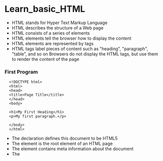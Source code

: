 # **Learn_basic_HTML**

   - HTML stands for Hyper Text Markup Language
   - HTML describes the structure of a Web page
   - HTML consists of a series of elements
   - HTML elements tell the browser how to display the content
   - HTML elements are represented by tags
   - HTML tags label pieces of content such as "heading", "paragraph", "table", and so on
     Browsers do not display the HTML tags, but use them to render the content of the page

### First Program

 
      <!DOCTYPE html>
      <html>
      <head>
      <title>Page Title</title>
      </head>
      <body>

      <h1>My First Heading</h1>
      <p>My first paragraph.</p>

      </body>
      </html>
 
 
 
   - The <!DOCTYPE html> declaration defines this document to be HTML5
   - The <html> element is the root element of an HTML page
   - The <head> element contains meta information about the document
   - The <title> element specifies a title for the document
   - The <body> element contains the visible page content
   - The <h1> element defines a large heading
   - The <p> element defines a paragraph

